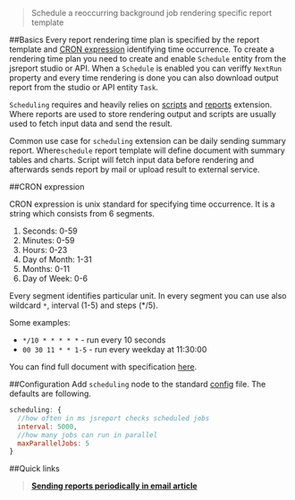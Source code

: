 > Schedule a reoccurring background job rendering specific report template

##Basics
Every report rendering time plan is specified by the report template and [CRON expression](http://crontab.org/) identifying time occurrence. To create a rendering time plan you need to create and enable `Schedule` entity from the jsreport studio or API. When a `Schedule` is enabled you can veriffy `NextRun` property and every time rendering is done you can also download output report from the studio or API entity `Task`.

`Scheduling` requires and heavily relies on [scripts](/learn/scripts) and [reports](/learn/reports) extension. Where reports are used to store rendering output and scripts are usually used to fetch input data and send the result.

Common use case for `scheduling` extension can be daily sending summary report. Where`schedule` report template will define document with summary tables and charts. Script will fetch input data before rendering and afterwards sends report by mail or upload result to external service.

##CRON expression

CRON expression is unix standard for specifying time occurrence.  It is a string which consists from 6 segments. 

1. Seconds: 0-59
2. Minutes: 0-59
3. Hours: 0-23
4. Day of Month: 1-31
5. Months: 0-11
6. Day of Week: 0-6

Every segment identifies particular unit. In every segment you can use also wildcard `*`,  interval (1-5) and steps (*/5).

Some examples:

- `*/10 * * * * *` - run every 10 seconds
- `00 30 11 * * 1-5` - run every weekday at 11:30:00

You can find full document with specification [here](http://crontab.org/).

##Configuration
Add `scheduling` node to the standard [config](/learn/configuration) file. The defaults are following.

```js
scheduling: {
  //how often in ms jsreport checks scheduled jobs
  interval: 5000,
  //how many jobs can run in parallel
  maxParallelJobs: 5    
}
```

##Quick links
> **[Sending reports periodically in email article](https://jsreport.net/blog/sending-reports-periodically-in-email)**